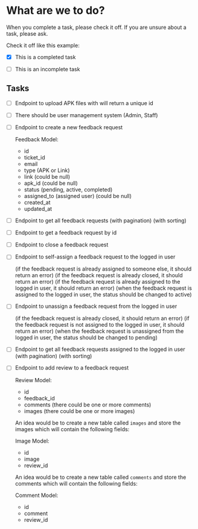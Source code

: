 # What are we to do?

When you complete a task, please check it off. If you are unsure about a task, please ask.

Check it off like this example:

- [x] This is a completed task

- [ ] This is an incomplete task

## Tasks

- [ ] Endpoint to upload APK files with will return a unique id

- [ ] There should be user management system (Admin, Staff)

- [ ] Endpoint to create a new feedback request

    Feedback Model:

  - id
  - ticket_id
  - email
  - type (APK or Link)
  - link (could be null)
  - apk_id (could be null)
  - status (pending, active, completed)
  - assigned_to (assigned user) (could be null)
  - created_at
  - updated_at

- [ ] Endpoint to get all feedback requests (with pagination) (with sorting)

- [ ] Endpoint to get a feedback request by id

- [ ] Endpoint to close a feedback request

- [ ] Endpoint to self-assign a feedback request to the logged in user
  
  (if the feedback request is already assigned to someone else, it should return an error)
  (if the feedback request is already closed, it should return an error)
  (if the feedback request is already assigned to the logged in user, it should return an error)
  (when the feedback request is assigned to the logged in user, the status should be changed to active)

- [ ] Endpoint to unassign a feedback request from the logged in user

    (if the feedback request is already closed, it should return an error)
    (if the feedback request is not assigned to the logged in user, it should return an error)
    (when the feedback request is unassigned from the logged in user, the status should be changed to pending)

- [ ] Endpoint to get all feedback requests assigned to the logged in user (with pagination) (with sorting)

- [ ] Endpoint to add review to a feedback request

    Review Model:

  - id
  - feedback_id
  - comments (there could be one or more comments)
  - images (there could be one or more images)

  An idea would be to create a new table called `images` and store the images which will contain the following fields:

    Image Model:

  - id
  - image
  - review_id

  An idea would be to create a new table called `comments` and store the comments which will contain the following fields:

    Comment Model:

  - id
  - comment
  - review_id

